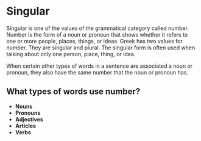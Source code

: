 # Singular

Singular is one of the values of the grammatical category called number. Number is the form of a noun or pronoun that shows whether it refers to one or more people, places, things, or ideas. Greek has two values for number. They are singular and plural. The singular form is often used when talking about only one person, place, thing, or idea.

When certain other types of words in a sentence are associated a noun or pronoun, they also have the same number that the noun or pronoun has.

## What types of words use number?

* **Nouns**
* **Pronouns**
* **Adjectives**
* **Articles**
* **Verbs**
